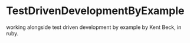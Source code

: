 # TestDrivenDevelopmentByExample

working alongside test driven development by example by Kent Beck, in ruby.
